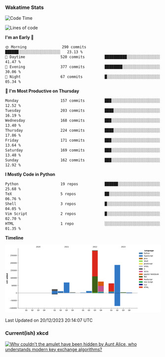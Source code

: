 ### Wakatime Stats
<!--START_SECTION:waka-->
![Code Time](http://img.shields.io/badge/Code%20Time-2%2C234%20hrs%2051%20mins-blue)

![Lines of code](https://img.shields.io/badge/From%20Hello%20World%20I%27ve%20Written-735.8%20thousand%20lines%20of%20code-blue)

**I'm an Early 🐤** 

```text
🌞 Morning                290 commits         ██████░░░░░░░░░░░░░░░░░░░   23.13 % 
🌆 Daytime                520 commits         ██████████░░░░░░░░░░░░░░░   41.47 % 
🌃 Evening                377 commits         ████████░░░░░░░░░░░░░░░░░   30.06 % 
🌙 Night                  67 commits          █░░░░░░░░░░░░░░░░░░░░░░░░   05.34 % 
```
📅 **I'm Most Productive on Thursday** 

```text
Monday                   157 commits         ███░░░░░░░░░░░░░░░░░░░░░░   12.52 % 
Tuesday                  203 commits         ████░░░░░░░░░░░░░░░░░░░░░   16.19 % 
Wednesday                168 commits         ███░░░░░░░░░░░░░░░░░░░░░░   13.40 % 
Thursday                 224 commits         ████░░░░░░░░░░░░░░░░░░░░░   17.86 % 
Friday                   171 commits         ███░░░░░░░░░░░░░░░░░░░░░░   13.64 % 
Saturday                 169 commits         ███░░░░░░░░░░░░░░░░░░░░░░   13.48 % 
Sunday                   162 commits         ███░░░░░░░░░░░░░░░░░░░░░░   12.92 % 
```


**I Mostly Code in Python** 

```text
Python                   19 repos            ██████░░░░░░░░░░░░░░░░░░░   25.68 % 
TeX                      5 repos             ██░░░░░░░░░░░░░░░░░░░░░░░   06.76 % 
Shell                    3 repos             █░░░░░░░░░░░░░░░░░░░░░░░░   04.05 % 
Vim Script               2 repos             █░░░░░░░░░░░░░░░░░░░░░░░░   02.70 % 
HTML                     1 repo              ░░░░░░░░░░░░░░░░░░░░░░░░░   01.35 % 
```



**Timeline**

![Lines of Code chart](https://raw.githubusercontent.com/joshuajeschek/joshuajeschek/main/assets/bar_graph.png)


 Last Updated on 20/12/2023 20:14:07 UTC
<!--END_SECTION:waka-->

### Current(ish) xkcd
<a id="xkcd-a" title="Why couldn't the amulet have been hidden by Aunt Alice, who understands modern key exchange algorithms?" href="https://www.xkcd.com" target="_blank">
        <img align="center" id="xkcd-img" src="https://imgs.xkcd.com/comics/puzzles.png" alt="Why couldn't the amulet have been hidden by Aunt Alice, who understands modern key exchange algorithms?" height=300 />
</a>
